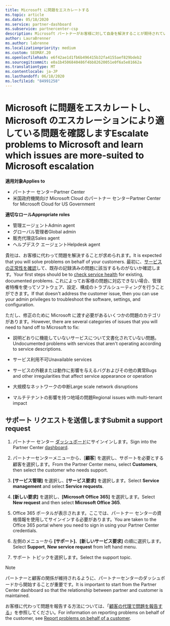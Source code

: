 ```yaml
---
title: Microsoft に問題をエスカレートする
ms.topic: article
ms.date: 05/18/2020
ms.service: partner-dashboard
ms.subservice: partnercenter-csp
description: Microsoft パートナーがお客様に対して自身を解決することが期待されている問題と、Microsoft にエスカレートする必要がある問題について説明します。
author: LauraBrenner
ms.author: labrenne
ms.localizationpriority: medium
ms.custom: SEOMAY.20
ms.openlocfilehash: e6f42ae1d1fb6b496415b32fa4155aef829bdeb2
ms.sourcegitcommit: e0a1b4506840486f4bb82620051e0f6a5e81662a
ms.translationtype: MT
ms.contentlocale: ja-JP
ms.lasthandoff: 06/18/2020
ms.locfileid: "84991258"
---
```

# <a name="escalate-problems-to-microsoft-and-learn-which-issues-are-more-suited-to-microsoft-escalation"></a><span data-ttu-id="ba1fd-103">Microsoft に問題をエスカレートし、Microsoft のエスカレーションにより適している問題を確認します</span><span class="sxs-lookup"><span data-stu-id="ba1fd-103">Escalate problems to Microsoft and learn which issues are more-suited to Microsoft escalation</span></span>  

<span data-ttu-id="ba1fd-104">**適用対象**</span><span class="sxs-lookup"><span data-stu-id="ba1fd-104">**Applies to**</span></span>

- <span data-ttu-id="ba1fd-105">パートナー センター</span><span class="sxs-lookup"><span data-stu-id="ba1fd-105">Partner Center</span></span>
- <span data-ttu-id="ba1fd-106">米国政府機関向け Microsoft Cloud のパートナー センター</span><span class="sxs-lookup"><span data-stu-id="ba1fd-106">Partner Center for Microsoft Cloud for US Government</span></span>

<span data-ttu-id="ba1fd-107">**適切なロール**</span><span class="sxs-lookup"><span data-stu-id="ba1fd-107">**Appropriate roles**</span></span>

- <span data-ttu-id="ba1fd-108">管理エージェント</span><span class="sxs-lookup"><span data-stu-id="ba1fd-108">Admin agent</span></span>
- <span data-ttu-id="ba1fd-109">グローバル管理者</span><span class="sxs-lookup"><span data-stu-id="ba1fd-109">Global admin</span></span>
- <span data-ttu-id="ba1fd-110">販売代理店</span><span class="sxs-lookup"><span data-stu-id="ba1fd-110">Sales agent</span></span>
- <span data-ttu-id="ba1fd-111">ヘルプデスク エージェント</span><span class="sxs-lookup"><span data-stu-id="ba1fd-111">Helpdesk agent</span></span>

<span data-ttu-id="ba1fd-112">貴社は、お客様に代わって問題を解決することが求められます。</span><span class="sxs-lookup"><span data-stu-id="ba1fd-112">It is expected that you will solve problems on behalf of your customers.</span></span> <span data-ttu-id="ba1fd-113">最初に、[サービスの正常性を確認](check-service-health.md)して、既存の記録済みの問題に該当するものがないか確認します。</span><span class="sxs-lookup"><span data-stu-id="ba1fd-113">Your first steps should be to [check service health](check-service-health.md) for existing, documented problems.</span></span> <span data-ttu-id="ba1fd-114">これによってお客様の問題に対応できない場合、管理者特権を使ってソフトウェア、設定、構成のトラブルシューティングを行うことができます。</span><span class="sxs-lookup"><span data-stu-id="ba1fd-114">If that doesn't address the customer issue, then you can use your admin privileges to troubleshoot the software, settings, and configuration.</span></span>

<span data-ttu-id="ba1fd-115">ただし、修正のために Microsoft に渡す必要があるいくつかの問題のカテゴリがあります。</span><span class="sxs-lookup"><span data-stu-id="ba1fd-115">However, there are several categories of issues that you will need to hand off to Microsoft to fix:</span></span>

- <span data-ttu-id="ba1fd-116">説明どおりに機能していないサービスについて文書化されていない問題。</span><span class="sxs-lookup"><span data-stu-id="ba1fd-116">Undocumented problems with services that aren't operating according to service descriptions.</span></span>

- <span data-ttu-id="ba1fd-117">サービス利用不可</span><span class="sxs-lookup"><span data-stu-id="ba1fd-117">Unavailable services</span></span>

- <span data-ttu-id="ba1fd-118">サービスの外観または動作に影響を与えるバグおよびその他の異常</span><span class="sxs-lookup"><span data-stu-id="ba1fd-118">Bugs and other irregularities that affect service appearance or operation</span></span>

- <span data-ttu-id="ba1fd-119">大規模なネットワークの中断</span><span class="sxs-lookup"><span data-stu-id="ba1fd-119">Large scale network disruptions</span></span>

- <span data-ttu-id="ba1fd-120">マルチテナントの影響を持つ地域の問題</span><span class="sxs-lookup"><span data-stu-id="ba1fd-120">Regional issues with multi-tenant impact</span></span>

## <a name="submit-a-support-request"></a><span data-ttu-id="ba1fd-121">サポート リクエストを送信します</span><span class="sxs-lookup"><span data-stu-id="ba1fd-121">Submit a support request</span></span>

1. <span data-ttu-id="ba1fd-122">パートナー センター [ダッシュボード](https://partner.microsoft.com/dashboard)にサインインします。</span><span class="sxs-lookup"><span data-stu-id="ba1fd-122">Sign into the Partner Center [dashboard](https://partner.microsoft.com/dashboard).</span></span>

2. <span data-ttu-id="ba1fd-123">パートナーセンターメニューから、[**顧客**] を選択し、サポートを必要とする顧客を選択します。</span><span class="sxs-lookup"><span data-stu-id="ba1fd-123">From the Partner Center menu, select **Customers**, then select the customer who needs support.</span></span>

3. <span data-ttu-id="ba1fd-124">**[サービス管理]** を選択し、**[サービス要求]** を選択します。</span><span class="sxs-lookup"><span data-stu-id="ba1fd-124">Select **Service management** and select **Service requests**.</span></span>

4. <span data-ttu-id="ba1fd-125">**[新しい要求]** を選択し、**[Microsoft Office 365]** を選択します。</span><span class="sxs-lookup"><span data-stu-id="ba1fd-125">Select **New request** and then select **Microsoft Office 365**.</span></span>

5. <span data-ttu-id="ba1fd-126">Office 365 ポータルが表示されます。ここでは、パートナー センターの資格情報を使用してサインインする必要があります。</span><span class="sxs-lookup"><span data-stu-id="ba1fd-126">You are taken to the Office 365 portal where you need to sign in using your Partner Center credentials.</span></span>

6. <span data-ttu-id="ba1fd-127">左側のメニューから **[サポート]**、**[新しいサービス要求]** の順に選択します。</span><span class="sxs-lookup"><span data-stu-id="ba1fd-127">Select **Support**, **New service request** from left hand menu.</span></span>

7. <span data-ttu-id="ba1fd-128">サポート トピックを選択します。</span><span class="sxs-lookup"><span data-stu-id="ba1fd-128">Select the support topic.</span></span>

>[!NOTE]
><span data-ttu-id="ba1fd-129">パートナーと顧客の関係が維持されるように、パートナーセンターのダッシュボードから開始することが重要です。</span><span class="sxs-lookup"><span data-stu-id="ba1fd-129">It is important to start from the Partner Center dashboard so that the relationship between partner and customer is maintained.</span></span> 


<span data-ttu-id="ba1fd-130">お客様に代わって問題を報告する方法については、「[顧客の代理で問題を報告する](report-problems-on-behalf-of-a-customer.md)」を参照してください。</span><span class="sxs-lookup"><span data-stu-id="ba1fd-130">For information on reporting problems on behalf of the customer, see [Report problems on behalf of a customer](report-problems-on-behalf-of-a-customer.md).</span></span>

 

 



